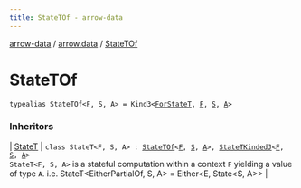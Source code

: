 ```yaml
---
title: StateTOf - arrow-data
---
```


[arrow-data](../index.html) / [arrow.data](index.html) / [StateTOf](./-state-t-of.html)

# StateTOf

`typealias StateTOf<F, S, A> = Kind3<`[`ForStateT`](-for-state-t.html)`, `[`F`](-state-t-of.html#F)`, `[`S`](-state-t-of.html#S)`, `[`A`](-state-t-of.html#A)`>`

### Inheritors

| [StateT](-state-t/index.html) | `class StateT<F, S, A> : `[`StateTOf`](./-state-t-of.html)`<`[`F`](-state-t/index.html#F)`, `[`S`](-state-t/index.html#S)`, `[`A`](-state-t/index.html#A)`>, `[`StateTKindedJ`](-state-t-kinded-j.html)`<`[`F`](-state-t/index.html#F)`, `[`S`](-state-t/index.html#S)`, `[`A`](-state-t/index.html#A)`>`<br>`StateT<F, S, A>` is a stateful computation within a context `F` yielding a value of type `A`. i.e. StateT&lt;EitherPartialOf, S, A&gt; = Either&lt;E, State&lt;S, A&gt;&gt; |

